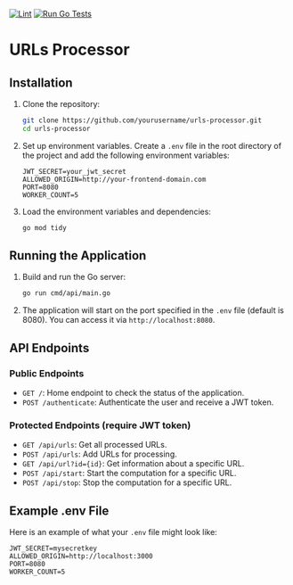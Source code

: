 [![Lint](https://github.com/ciriti/URLs-Processor-BE/actions/workflows/lint.yaml/badge.svg)](https://github.com/ciriti/URLs-Processor-BE/actions/workflows/lint.yaml)
[![Run Go Tests](https://github.com/ciriti/URLs-Processor-BE/actions/workflows/go-tests.yml/badge.svg)](https://github.com/ciriti/URLs-Processor-BE/actions/workflows/go-tests.yml)

# URLs Processor

## Installation

1. Clone the repository:

   ```sh
   git clone https://github.com/yourusername/urls-processor.git
   cd urls-processor
   ```

2. Set up environment variables. Create a `.env` file in the root directory of the project and add the following environment variables:

   ```env
   JWT_SECRET=your_jwt_secret
   ALLOWED_ORIGIN=http://your-frontend-domain.com
   PORT=8080
   WORKER_COUNT=5
   ```

3. Load the environment variables and dependencies:
   ```sh
   go mod tidy
   ```

## Running the Application

1. Build and run the Go server:

   ```sh
   go run cmd/api/main.go
   ```

2. The application will start on the port specified in the `.env` file (default is 8080). You can access it via `http://localhost:8080`.

## API Endpoints

### Public Endpoints

- `GET /`: Home endpoint to check the status of the application.
- `POST /authenticate`: Authenticate the user and receive a JWT token.

### Protected Endpoints (require JWT token)

- `GET /api/urls`: Get all processed URLs.
- `POST /api/urls`: Add URLs for processing.
- `GET /api/url?id={id}`: Get information about a specific URL.
- `POST /api/start`: Start the computation for a specific URL.
- `POST /api/stop`: Stop the computation for a specific URL.

## Example .env File

Here is an example of what your `.env` file might look like:

```env
JWT_SECRET=mysecretkey
ALLOWED_ORIGIN=http://localhost:3000
PORT=8080
WORKER_COUNT=5
```
